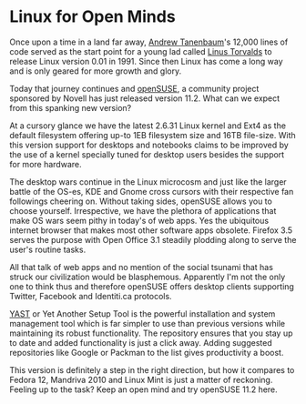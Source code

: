 # Linux for Open Minds

Once upon a time in a land far away, <a href="http://en.wikipedia.org/wiki/Andrewp_S._Tanenbaum">Andrew Tanenbaum</a>'s 12,000 lines of code served as the start point for a young lad called <a href="http://en.wikipedia.org/wiki/Linus_Torvalds">Linus Torvalds</a> to release Linux version 0.01 in 1991. Since then Linux has come a long way and is only geared for more growth and glory.

Today that journey continues and <a href="http://www.opensuse.org/">openSUSE</a>, a community project sponsored by Novell has just released version 11.2. What can we expect from this spanking new version?

At a cursory glance we have the latest 2.6.31 Linux kernel and Ext4 as the default filesystem offering up-to 1EB filesystem size and 16TB file-size. With this version support for desktops and notebooks claims to be improved by the use of a kernel specially tuned for desktop users besides the support for more hardware.

The desktop wars continue in the Linux microcosm and just like the larger battle of the OS-es, KDE and Gnome cross cursors with their respective fan followings cheering on. Without taking sides, openSUSE allows you to choose yourself. Irrespective, we have the plethora of applications that make OS wars seem pithy in today's of web apps. Yes the ubiquitous internet browser that makes most other software apps obsolete. Firefox 3.5 serves the purpose with Open Office 3.1 steadily plodding along to serve the user's routine tasks.

All that talk of web apps and no mention of the social tsunami that has struck our civilization would be blasphemous. Apparently I'm not the only one to think thus and therefore openSUSE offers desktop clients supporting Twitter, Facebook and Identiti.ca protocols.

<a href="http://en.opensuse.org/YaST">YAST</a> or Yet Another Setup Tool is the powerful installation and system management tool which is far simpler to use than previous versions while maintaining its robust functionality. The repository ensures that you stay up to date and added functionality is just a click away. Adding suggested repositories like Google or Packman to the list gives productivity a boost.

This version is definitely a step in the right direction, but how it compares to Fedora 12, Mandriva 2010 and Linux Mint is just a matter of reckoning. Feeling up to the task? Keep an open mind and try openSUSE 11.2 here.